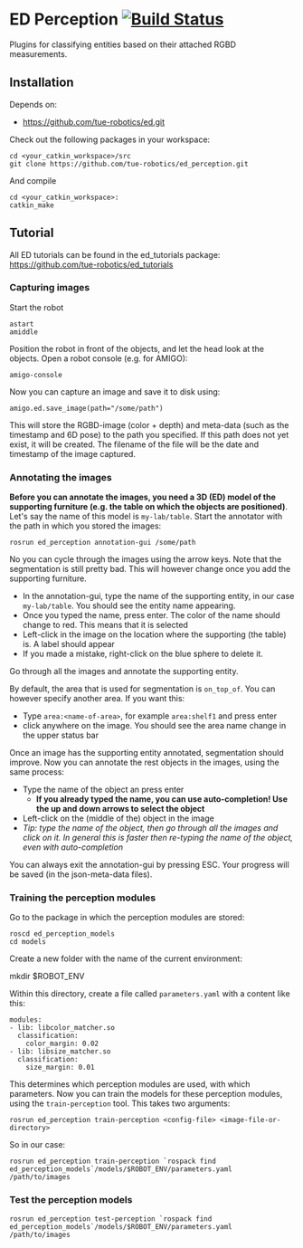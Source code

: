 ED Perception [![Build Status](https://travis-ci.org/tue-robotics/ed_perception.svg?branch=master)](https://travis-ci.org/tue-robotics/ed_perception)
======

Plugins for classifying entities based on their attached RGBD measurements.

## Installation

Depends on:
- https://github.com/tue-robotics/ed.git

Check out the following packages in your workspace:

    cd <your_catkin_workspace>/src
    git clone https://github.com/tue-robotics/ed_perception.git

And compile

    cd <your_catkin_workspace>:
    catkin_make
    
## Tutorial

All ED tutorials can be found in the ed_tutorials package: https://github.com/tue-robotics/ed_tutorials

### Capturing images

Start the robot

    astart
    amiddle

Position the robot in front of the objects, and let the head look at the objects. Open a robot console (e.g. for AMIGO):

    amigo-console

Now you can capture an image and save it to disk using:

    amigo.ed.save_image(path="/some/path")

This will store the RGBD-image (color + depth) and meta-data (such as the timestamp and 6D pose) to the path you specified. If this path does not yet exist, it will be created. The filename of the file will be the date and timestamp of the image captured.

### Annotating the images

**Before you can annotate the images, you need a 3D (ED) model of the supporting furniture (e.g. the table on which the objects are positioned)**. Let's say the name of this model is `my-lab/table`. Start the annotator with the path in which you stored the images:

    rosrun ed_perception annotation-gui /some/path

No you can cycle through the images using the arrow keys. Note that the segmentation is still pretty bad. This will however change once you add the supporting furniture.

  * In the annotation-gui, type the name of the supporting entity, in our case `my-lab/table`. You should see the entity name appearing.
  * Once you typed the name, press enter. The color of the name should change to red. This means that it is selected
  * Left-click in the image on the location where the supporting (the table) is. A label should appear
  * If you made a mistake, right-click on the blue sphere to delete it.

Go through all the images and annotate the supporting entity.

By default, the area that is used for segmentation is `on_top_of`. You can however specify another area. If you want this:

  * Type `area:<name-of-area>`, for example `area:shelf1` and press enter
  * click anywhere on the image. You should see the area name change in the upper status bar

Once an image has the supporting entity annotated, segmentation should improve. Now you can annotate the rest objects in the images, using the same process:

  * Type the name of the object an press enter
    * **If you already typed the name, you can use auto-completion! Use the up and down arrows to select the object**
  * Left-click on the (middle of the) object in the image
  * *Tip: type the name of the object, then go through all the images and click on it. In general this is faster then re-typing the name of the object, even with auto-completion*

You can always exit the annotation-gui by pressing ESC. Your progress will be saved (in the json-meta-data files).

### Training the perception modules

Go to the package in which the perception modules are stored:

    roscd ed_perception_models
    cd models

Create a new folder with the name of the current environment:

   mkdir $ROBOT_ENV

Within this directory, create a file called `parameters.yaml` with a content like this:

    modules:
    - lib: libcolor_matcher.so
      classification:
        color_margin: 0.02
    - lib: libsize_matcher.so
      classification:
        size_margin: 0.01

This determines which perception modules are used, with which parameters. Now you can train the models for these perception modules, using the `train-perception` tool. This takes two arguments:

    rosrun ed_perception train-perception <config-file> <image-file-or-directory>

So in our case:

    rosrun ed_perception train-perception `rospack find ed_perception_models`/models/$ROBOT_ENV/parameters.yaml /path/to/images

### Test the perception models

    rosrun ed_perception test-perception `rospack find ed_perception_models`/models/$ROBOT_ENV/parameters.yaml /path/to/images
